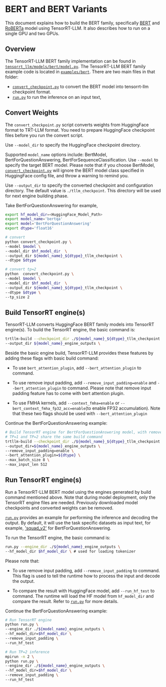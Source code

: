 # BERT and BERT Variants

This document explains how to build the BERT family, specifically [BERT](https://huggingface.co/docs/transformers/model_doc/bert) and [RoBERTa](https://huggingface.co/docs/transformers/model_doc/roberta) model using TensorRT-LLM. It also describes how to run on a single GPU and two GPUs.

## Overview

The TensorRT-LLM BERT family implementation can be found in [`tensorrt_llm/models/bert/model.py`](../../tensorrt_llm/models/bert/model.py).
The TensorRT-LLM BERT family example code is located in [`examples/bert`](./). There are two main files in that folder:

 * [`convert_checkpoint.py`](./convert_checkpoint.py) to convert the BERT model into tensorrt-llm checkpoint format.
 * [`run.py`](./run.py) to run the inference on an input text,

## Convert Weights

The `convert_checkpoint.py` script converts weights from HuggingFace format to TRT-LLM format. You need to prepare HuggingFace checkpoint files before you run the convert script.

Use `--model_dir` to specify the HuggingFace checkpoint directory.

Supported `model_name` options include: BertModel, BertForQuestionAnswering, BertForSequenceClassification. Use `--model` to specify the target BERT model. Please note that if you choose BertModel, [`convert_checkpoint.py`](./convert_checkpoint.py) will ignore the BERT model class specified in HuggingFace config file, and throw a warning to remind you.

Use `--output_dir` to specify the converted checkpoint and configuration directory. The default value is `./tllm_checkpoint`. This directory will be used for next engine building phase.

Take BertForQuestionAnswering for example,

```bash
export hf_model_dir=<HuggingFace_Model_Path>
export model_name='bertqa'
export model='BertForQuestionAnswering'
export dtype='float16'

# convert
python convert_checkpoint.py \
--model $model \
--model_dir $hf_model_dir  \
--output_dir ${model_name}_${dtype}_tllm_checkpoint \
--dtype $dtype

# convert tp=2
python  convert_checkpoint.py \
--model $model \
--model_dir $hf_model_dir  \
--output_dir ${model_name}_${dtype}_tllm_checkpoint \
--dtype $dtype \
--tp_size 2

```

## Build TensorRT engine(s)

TensorRT-LLM converts HuggingFace BERT family models into TensorRT engine(s).
To build the TensorRT engine, the basic command is:

```bash
trtllm-build --checkpoint_dir ./${model_name}_${dtype}_tllm_checkpoint \
--output_dir ${model_name}_engine_outputs \
```
Beside the basic engine build, TensorRT-LLM provides these features by adding these flags with basic build command:

- To use `bert_attention_plugin`, add `--bert_attention_plugin` to command.

- To use remove input padding, add `--remove_input_padding=enable` and `--bert_attention_plugin` to command. Please note that remove input padding feature has to come with bert attention plugin.

- To use FMHA kernels, add `--context_fmha=enable` or `--bert_context_fmha_fp32_acc=enable`(to enable FP32 accumulation). Note that these two flags should be used with `--bert_attention_plugin`

Continue the BertForQuestionAnswering example:
```bash
# Build TensorRT engine for BertForQuestionAnswering model, with remove_input_padding enabled.
# TP=1 and TP=2 share the same build command
trtllm-build --checkpoint_dir ./${model_name}_${dtype}_tllm_checkpoint  \
--output_dir=${model_name}_engine_outputs \
--remove_input_padding=enable \
--bert_attention_plugin=${dtype} \
--max_batch_size 8 \
--max_input_len 512
```

## Run TensorRT engine(s)
Run a TensorRT-LLM BERT model using the engines generated by build command mentioned above.
Note that during model deployment, only the TensorRT engine files are needed. Previously downloaded model checkpoints and converted weights can be removed.

[`run.py`](./run.py) provides an example for performing the inference and decoding the output. By default, it will use the task specific datasets as input text, for example, ['squad_v2'](https://huggingface.co/datasets/rajpurkar/squad_v2) for BertForQuestionAnswering.

To run the TensorRT engine, the basic command is:

```bash
run.py --engine_dir ./${model_name}_engine_outputs \
--hf_model_dir $hf_model_dir \ # used for loading tokenizer
```
Please note that:

- To use remove input padding, add `--remove_input_padding` to command. This flag is used to tell the runtime how to process the input and decode the output.

- To compare the result with HuggingFace model, add `--run_hf_test` to command. The runtime will load the HF model from `hf_model_dir` and compare the result. Refer to [`run.py`](./run.py) for more details.

Continue the BertForQuestionAnswering example:
```bash
# Run TensorRT engine
python run.py \
--engine_dir ./${model_name}_engine_outputs \
--hf_model_dir=$hf_model_dir \
--remove_input_padding \
--run_hf_test

# Run TP=2 inference
mpirun -n 2 \
python run.py \
--engine_dir ./${model_name}_engine_outputs \
--hf_model_dir=$hf_model_dir \
--remove_input_padding \
--run_hf_test
```
